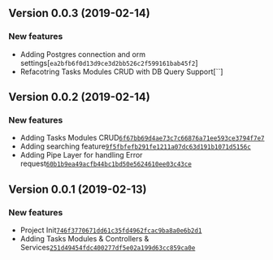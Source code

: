 ## Version 0.0.3 (2019-02-14)

### New features

- Adding Postgres connection and orm settings[`ea2bfb6f0d13d9ce3d2bb526c2f599161bab45f2`]
- Refacotring  Tasks Modules CRUD with DB Query Support[``]

## Version 0.0.2 (2019-02-14)

### New features

- Adding Tasks Modules CRUD[`6f67bb69d4ae73c7c66876a71ee593ce3794f7e7`](https://github.com/libterty/task-manager/commit/6f67bb69d4ae73c7c66876a71ee593ce3794f7e7)
- Adding searching feature[`9f5fbfefb291fe1211a07dc63d191b1071d5156c`](https://github.com/libterty/task-manager/commit/9f5fbfefb291fe1211a07dc63d191b1071d5156c)
- Adding Pipe Layer for handling Error request[`60b1b9ea49acfb44bc1bd50e5624610ee03c43ce`](https://github.com/libterty/task-manager/commit/60b1b9ea49acfb44bc1bd50e5624610ee03c43ce)

## Version 0.0.1 (2019-02-13)

### New features

- Project Init[`746f3770671dd61c35fd4962fcac9ba8a0e6b2d1`](https://github.com/libterty/task-manager/commit/746f3770671dd61c35fd4962fcac9ba8a0e6b2d1)
- Adding Tasks Modules & Controllers & Services[`251d49454fdc400277df5e02a199d63cc859ca0e`](https://github.com/libterty/task-manager/commit/251d49454fdc400277df5e02a199d63cc859ca0e)